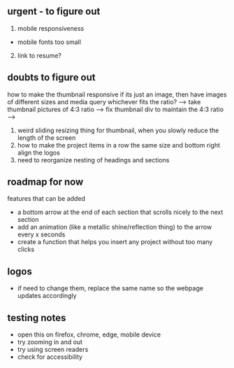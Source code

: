 
## urgent - to figure out 
1. mobile responsiveness
* mobile fonts too small

2. link to resume? 


## doubts to figure out 
how to make the thumbnail responsive
    if its just an image, then have images of different sizes and media query whichever fits the ratio?
    --> take thumbnail pictures of 4:3 ratio 
    --> fix thumbnail div to maintain the 4:3 ratio
    -->

1. weird sliding resizing thing for thumbnail, when you slowly reduce the length of the screen
2. how to make the project items in a row the same size and bottom right align the logos
3. need to reorganize nesting of headings and sections 

## roadmap for now
features that can be added
* a bottom arrow at the end of each section that scrolls nicely to the next section
* add an animation (like a metallic shine/reflection thing) to the arrow every x seconds 
* create a function that helps you insert any project without too many clicks

## logos 
* if need to change them, replace the same name so the webpage updates accordingly

## testing notes
* open this on firefox, chrome, edge, mobile device
* try zooming in and out
* try using screen readers
* check for accessibility <!-- todo -->